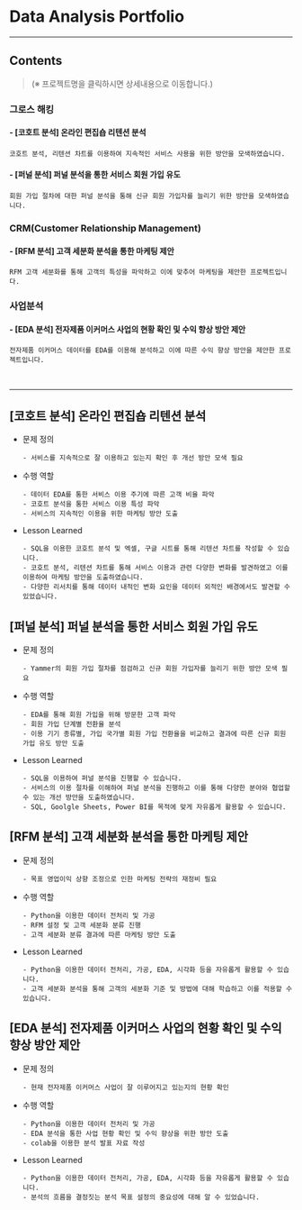 # **Data Analysis Portfolio**
- - -
## **Contents**
> (※ 프로젝트명을 클릭하시면 상세내용으로 이동합니다.)
### **그로스 해킹**
#### - \[코호트 분석\] 온라인 편집숍 리텐션 분석
```코호트 분석, 리텐션 차트를 이용하여 지속적인 서비스 사용을 위한 방안을 모색하였습니다.```
#### - \[퍼널 분석\] 퍼널 분석을 통한 서비스 회원 가입 유도
```회원 가입 절차에 대한 퍼널 분석을 통해 신규 회원 가입자를 늘리기 위한 방안을 모색하였습니다.```
### **CRM(Customer Relationship Management)**
#### - \[RFM 분석\] 고객 세분화 분석을 통한 마케팅 제안
```RFM 고객 세분화를 통해 고객의 특성을 파악하고 이에 맞추어 마케팅을 제안한 프로젝트입니다.```
### **사업분석**
#### - \[EDA 분석\] 전자제품 이커머스 사업의 현황 확인 및 수익 향상 방안 제안
```전자제품 이커머스 데이터를 EDA를 이용해 분석하고 이에 따른 수익 향상 방안을 제안한 프로젝트입니다.```

<br>

---

## \[코호트 분석\] 온라인 편집숍 리텐션 분석
- 문제 정의

  ```
  - 서비스를 지속적으로 잘 이용하고 있는지 확인 후 개선 방안 모색 필요
  ```
- 수행 역할
  ```
  - 데이터 EDA를 통한 서비스 이용 주기에 따른 고객 비율 파악
  - 코호트 분석을 통한 서비스 이용 특성 파악
  - 서비스의 지속적인 이용을 위한 마케팅 방안 도출
  ```
- Lesson Learned
  ```
  - SQL을 이용한 코호트 분석 및 엑셀, 구글 시트를 통해 리텐션 차트를 작성할 수 있습니다.
  - 코호트 분석, 리텐션 차트를 통해 서비스 이용과 관련 다양한 변화를 발견하였고 이를 이용하여 마케팅 방안을 도출하였습니다.
  - 다양한 리서치를 통해 데이터 내적인 변화 요인을 데이터 외적인 배경에서도 발견할 수 있었습니다.
  ```


## \[퍼널 분석\] 퍼널 분석을 통한 서비스 회원 가입 유도
- 문제 정의

  ```
  - Yammer의 회원 가입 절차를 점검하고 신규 회원 가입자를 늘리기 위한 방안 모색 필요
  ```
- 수행 역할
  ```
  - EDA를 통해 회원 가입을 위해 방문한 고객 파악
  - 회원 가입 단계별 전환율 분석
  - 이용 기기 종류별, 가입 국가별 회원 가입 전환율을 비교하고 결과에 따른 신규 회원 가입 유도 방안 도출
  ```
- Lesson Learned
  ```
  - SQL을 이용하여 퍼널 분석을 진행할 수 있습니다.
  - 서비스의 이용 절차를 이해하여 퍼널 분석을 진행하고 이를 통해 다양한 분야와 협업할 수 있는 개선 방안을 도출하였습니다.
  - SQL, Goolgle Sheets, Power BI를 목적에 맞게 자유롭게 활용할 수 있습니다.
  ```

## \[RFM 분석\] 고객 세분화 분석을 통한 마케팅 제안
- 문제 정의

  ```
  - 목표 영업이익 상향 조정으로 인한 마케팅 전략의 재정비 필요
  ```
- 수행 역할
  ```
  - Python을 이용한 데이터 전처리 및 가공
  - RFM 설정 및 고객 세분화 분류 진행
  - 고객 세분화 분류 결과에 따른 마케팅 방안 도출
  ```
- Lesson Learned
  ```
  - Python을 이용한 데이터 전처리, 가공, EDA, 시각화 등을 자유롭게 활용할 수 있습니다.
  - 고객 세분화 분석을 통해 고객의 세분화 기준 및 방법에 대해 학습하고 이를 적용할 수 있습니다.
  ```

## \[EDA 분석\] 전자제품 이커머스 사업의 현황 확인 및 수익 향상 방안 제안
- 문제 정의

  ```
  - 현재 전자제품 이커머스 사업이 잘 이루어지고 있는지의 현황 확인
  ```
- 수행 역할
  ```
  - Python을 이용한 데이터 전처리 및 가공
  - EDA 분석을 통한 사업 현황 확인 및 수익 향상을 위한 방안 도출
  - colab을 이용한 분석 발표 자료 작성
  ```
- Lesson Learned
  ```
  - Python을 이용한 데이터 전처리, 가공, EDA, 시각화 등을 자유롭게 활용할 수 있습니다.
  - 분석의 흐름을 결정짓는 분석 목표 설정의 중요성에 대해 알 수 있었습니다.
  ```



